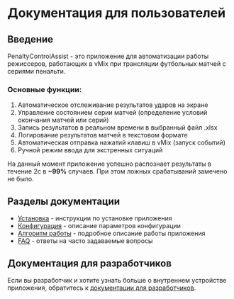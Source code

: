 # Документация для пользователей

## Введение
PenaltyControlAssist - это приложение для автоматизации работы режиссеров, работающих в vMix при трансляции футбольных матчей с сериями пенальти.

### Основные функции:
1) Автоматическое отслеживание результатов ударов на экране
2) Управление состоянием серии матчей (определение условий окончания матчей или серий)
3) Запись результатов в реальном времени в выбранный файл .xlsx
4) Логирование результатов матчей в текстовом формате
5) Автоматическая отправка нажатий клавиш в vMix (запуск событий)
6) Ручной режим ввода для экстренных ситуаций

На данный момент приложение успешно распознает результаты в течение 2с в **~99%** случаев. При этом ложных срабатываний замечено не было.

## Разделы документации

- [Установка](installation.md) - инструкции по установке приложения
- [Конфигурация](configuration.md) - описание параметров конфигурации
- [Алгоритм работы](algorithm.md) - подробное описание работы приложения
- [FAQ](faq.md) - ответы на часто задаваемые вопросы

## Документация для разработчиков

Если вы разработчик и хотите узнать больше о внутреннем устройстве приложения, обратитесь к [документации для разработчиков](overview.md).



